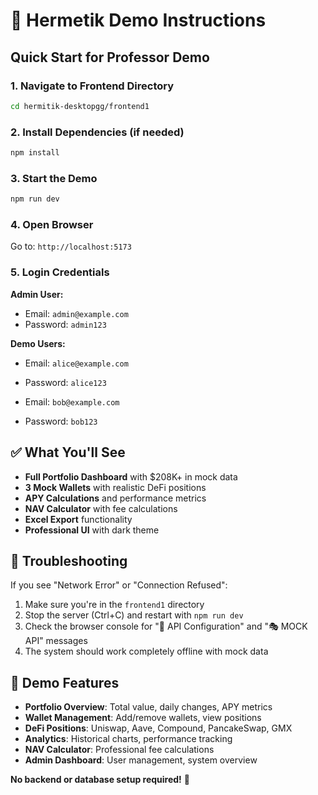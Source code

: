 # 🎯 Hermetik Demo Instructions

## Quick Start for Professor Demo

### 1. Navigate to Frontend Directory
```bash
cd hermitik-desktopgg/frontend1
```

### 2. Install Dependencies (if needed)
```bash
npm install
```

### 3. Start the Demo
```bash
npm run dev
```

### 4. Open Browser
Go to: `http://localhost:5173`

### 5. Login Credentials

**Admin User:**
- Email: `admin@example.com`
- Password: `admin123`

**Demo Users:**
- Email: `alice@example.com`
- Password: `alice123`

- Email: `bob@example.com`
- Password: `bob123`

## ✅ What You'll See

- **Full Portfolio Dashboard** with $208K+ in mock data
- **3 Mock Wallets** with realistic DeFi positions
- **APY Calculations** and performance metrics
- **NAV Calculator** with fee calculations
- **Excel Export** functionality
- **Professional UI** with dark theme

## 🔧 Troubleshooting

If you see "Network Error" or "Connection Refused":
1. Make sure you're in the `frontend1` directory
2. Stop the server (Ctrl+C) and restart with `npm run dev`
3. Check the browser console for "🔧 API Configuration" and "🎭 MOCK API" messages
4. The system should work completely offline with mock data

## 📱 Demo Features

- **Portfolio Overview**: Total value, daily changes, APY metrics
- **Wallet Management**: Add/remove wallets, view positions
- **DeFi Positions**: Uniswap, Aave, Compound, PancakeSwap, GMX
- **Analytics**: Historical charts, performance tracking
- **NAV Calculator**: Professional fee calculations
- **Admin Dashboard**: User management, system overview

**No backend or database setup required!** 🚀
